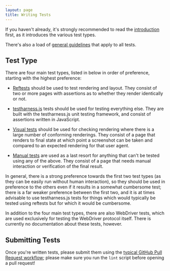 ```yaml
---
layout: page
title: Writing Tests
---
```


If you haven't already, it's strongly recommended to read
the [introduction](../introduction) first, as it introduces the
various test types.

There's also a load of [general guidelines](general-guidelines)
that apply to all tests.

## Test Type

There are four main test types, listed in below in order of preference,
starting with the highest preference:

* [Reftests](reftests) should be used to test rendering and
  layout. They consist of two or more pages with assertions as to
  whether they render identically or not.

* [testharness.js](testharness.html) tests should be used for testing
  everything else. They are built with the testharness.js unit testing
  framework, and consist of assertions written in JavaScript.

* [Visual tests](visual) should be used for checking rendering where
  there is a large number of conforming renderings. They consist of a
  page that renders to final state at which point a screenshot can be
  taken and compared to an expected rendering for that user agent.

* [Manual tests](manual) are used as a last resort for anything
  that can't be tested using any of the above. They consist of a page
  that needs manual interaction or verification of the final result.

In general, there is a strong preference towards the first two test
types (as they can be easily run without human interaction), so they
should be used in preference to the others even if it results in a
somewhat cumbersome test; there is a far weaker preference between the
first two, and it is at times advisable to use testharness.js tests
for things which would typically be tested using reftests but for
which it would be cumbersome.

In addition to the four main test types, there are also WebDriver
tests, which are used exclusively for testing the WebDriver protocol
itself. There is currently no documentation about these tests,
however.

## Submitting Tests

Once you're written tests, please submit them using
the [typical GitHub Pull Request workflow](submission-process); please
make sure you run the `lint` script before opening a pull request!
